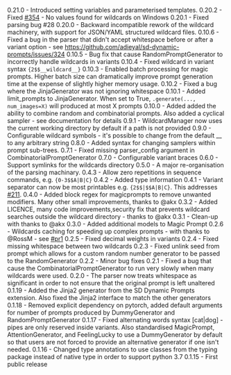 0.21.0 - Introduced setting variables and parameterised templates.
0.20.2 - Fixed [#354](https://github.com/adieyal/sd-dynamic-prompts/issues/354) - No values found for wildcards on Windows
0.20.1 - Fixed parsing bug #28
0.20.0 - Backward incompatible rework of the wildcard machinery, with support for JSON/YAML structured wildcard files.
0.10.6 - Fixed a bug in the parser that didn't accept whitespace before or after a variant option - see https://github.com/adieyal/sd-dynamic-prompts/issues/324
0.10.5 - Bug fix that cause RandomPromptGenerator to incorrectly handle wildcards in variants
0.10.4 - Fixed wildcard in variant syntax `{2$$__wildcard__}`
0.10.3 - Enabled batch processing for magic prompts. Higher batch size can dramatically improve prompt generation time at the expense of slightly higher memory usage.
0.10.2 - Fixed a bug where the JinjaGenerator was not ignoring whitespace
0.10.1 - Added limit_prompts to JinjaGenerator. When set to True, `.generate(..., num_images=X)` will produced at most X prompts
0.10.0 - Added added the ability to combine random and combinatorial prompts. Also added a cyclical sampler - see documentation for details
0.9.1 - WildcardManager now uses the current working directory by default if a path is not provided
0.9.0 - Configurable wildcard symbols - it's possible to change from the default __ to any arbitrary string
0.8.0 - Added syntax for changing samplers within prompt sub-trees.
0.7.1 - Fixed missing parser_config argument in CombinatorialPromptGenerator
0.7.0 - Configurable variant braces
0.6.0 - Support symlinks for the wildcards directory
0.5.0 - A major re-organisation of the parsing machinary.
0.4.3 - Allow zero repetitions in sequence commands, e.g. `{0-3$$A|B|C}`
0.4.2 - Added type information
0.4.1 - Variant separator can now be most printables e.g. `{2$$|$$A|B|C}`. This addresses [#211](https://github.com/adieyal/sd-dynamic-prompts/issues/211).
0.4.0 - Added block regex for magicprompts to remove unwanted modifiers. Many other small improvements, thanks to @akx
0.3.2 - Added LICENCE, many code improvements,security fix that prevents wildcard searches outside the wildcard directory - thanks to @akx
0.3.1 - Clean-up with thanks to @akx
0.3.0 - Added additional models to Magic Prompt
0.2.6 - Wildcards caching for speeding up complex prompts - with thanks to @RossM - see [#pr1](https://github.com/adieyal/dynamicprompts/pull/1)
0.2.5 - Fixed decimal weights in variants
0.2.4 - Fixed missing whitespace between two wildcards
0.2.3 - Fixed unlink seed from prompt which allows for a custom random number generator to be passed to the RandomGenerator
0.2.2 - Minor bug fixes
0.2.1 - Fixed a bug that cause the CombinatorialPromptGenerator to run very slowly when many wildcards were used.
0.2.0 - The parser now treats whitespace as significant in order to not ensure that the original prompt is left unaltered
0.1.19 - Added the Jinja2 generator from the SD Dynamic Prompts extension. Also fixed the Jinja2 interface to match the other generators
0.1.18 - Removed explicit dependency on pytorch, added default arguments for number of prompts produced by DummyGenerator and RandomPromptGenerator
0.1.17 - Fixed alternating words syntax [cat|dog] - pipes are only reserved inside variants. Also standardised MagicPrompt, AttentionGenerator, and FeelingLucky to use a DummyGenerator by default so that users are not forced to provide an alternative generator if one isn't needed.
0.1.16 - Changed type annotations to use classes from the typing package instead of native type in order to support python 3.7
0.1.15 - First public release

